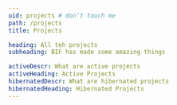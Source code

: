 ```yaml
---
uid: projects # don’t touch me
path: /projects
title: Projects

heading: All teh projects
subheading: BIF has made some amazing things

activeDescr: What are active projects
activeHeading: Active Projects
hibernatedDescr: What are hibernated projects
hibernatedHeading: Hibernated Projects
---
```

